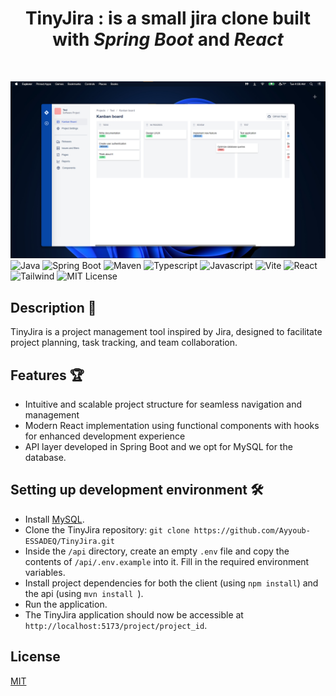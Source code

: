 <h1 style="text-align:center">TinyJira : is a small jira clone built with <b><i>Spring Boot</b></i> and <b><i>React</i></b></h1> <br>

![Home](https://raw.githubusercontent.com/Ayyoub-ESSADEQ/TinyJira/main/media/TinyJira.png) <br>
![Java](https://img.shields.io/badge/-Java-%23000000?logo=openjdk) ![Spring Boot](https://img.shields.io/badge/-Spring_Boot-%23a8ffad?logo=springboot) ![Maven](https://img.shields.io/badge/-Maven-%236D00CC?logo=apachemaven) ![Typescript](https://img.shields.io/badge/-Typescript-gray?logo=typescript) ![Javascript](https://img.shields.io/badge/-Javascript-gray?logo=javascript) ![Vite](https://img.shields.io/badge/-Vite-violet?logo=vite) ![React](https://img.shields.io/badge/-React-blue?logo=react) ![Tailwind](https://img.shields.io/badge/-Tailwind-cyan?logo=tailwindcss&labelColor=cyan) ![MIT License](https://img.shields.io/badge/license-MIT-blue)

## Description 📗

TinyJira is a project management tool inspired by Jira, designed to facilitate project planning, task tracking, and team collaboration.

## Features 🏆

- Intuitive and scalable project structure for seamless navigation and management
- Modern React implementation using functional components with hooks for enhanced development experience
- API layer developed in Spring Boot and we opt for MySQL for the database.

## Setting up development environment 🛠

- Install [MySQL](https://www.mysql.com/).
- Clone the TinyJira repository: `git clone https://github.com/Ayyoub-ESSADEQ/TinyJira.git`
- Inside the `/api` directory, create an empty `.env` file and copy the contents of `/api/.env.example` into it. Fill in the required environment variables.
- Install project dependencies for both the client (using `npm install`) and the api (using `mvn install
`).
- Run the application.
- The TinyJira application should now be accessible at `http://localhost:5173/project/project_id`.

## License

[MIT](https://opensource.org/licenses/MIT)
